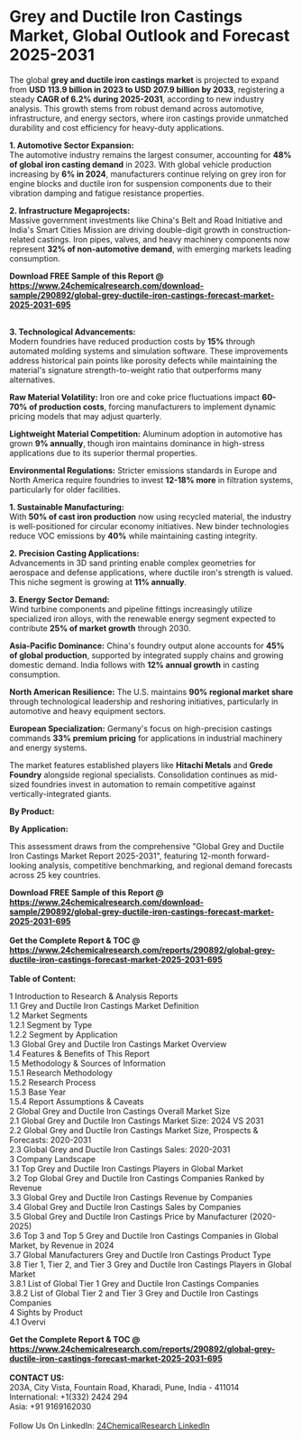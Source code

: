 <h1>Grey and Ductile Iron Castings Market, Global Outlook and Forecast 2025-2031</h1><p>The global <strong>grey and ductile iron castings market</strong> is projected to expand from <strong>USD 113.9 billion in 2023 to USD 207.9 billion by 2033</strong>, registering a steady <strong>CAGR of 6.2% during 2025-2031</strong>, according to new industry analysis. This growth stems from robust demand across automotive, infrastructure, and energy sectors, where iron castings provide unmatched durability and cost efficiency for heavy-duty applications.</p><p><strong>1. Automotive Sector Expansion:</strong><br>
The automotive industry remains the largest consumer, accounting for <strong>48% of global iron casting demand</strong> in 2023. With global vehicle production increasing by <strong>6% in 2024</strong>, manufacturers continue relying on grey iron for engine blocks and ductile iron for suspension components due to their vibration damping and fatigue resistance properties.</p><p><strong>2. Infrastructure Megaprojects:</strong><br>
Massive government investments like China's Belt and Road Initiative and India's Smart Cities Mission are driving double-digit growth in construction-related castings. Iron pipes, valves, and heavy machinery components now represent <strong>32% of non-automotive demand</strong>, with emerging markets leading consumption.</p><div><b>Download FREE Sample of this Report @ 
            <a href="https://www.24chemicalresearch.com/download-sample/290892/global-grey-ductile-iron-castings-forecast-market-2025-2031-695">
            https://www.24chemicalresearch.com/download-sample/290892/global-grey-ductile-iron-castings-forecast-market-2025-2031-695</a></b></div><br><p><strong>3. Technological Advancements:</strong><br>
Modern foundries have reduced production costs by <strong>15%</strong> through automated molding systems and simulation software. These improvements address historical pain points like porosity defects while maintaining the material's signature strength-to-weight ratio that outperforms many alternatives.</p><p><strong>Raw Material Volatility:</strong> Iron ore and coke price fluctuations impact <strong>60-70% of production costs</strong>, forcing manufacturers to implement dynamic pricing models that may adjust quarterly.</p><p><strong>Lightweight Material Competition:</strong> Aluminum adoption in automotive has grown <strong>9% annually</strong>, though iron maintains dominance in high-stress applications due to its superior thermal properties.</p><p><strong>Environmental Regulations:</strong> Stricter emissions standards in Europe and North America require foundries to invest <strong>12-18% more</strong> in filtration systems, particularly for older facilities.</p><p><strong>1. Sustainable Manufacturing:</strong><br>
With <strong>50% of cast iron production</strong> now using recycled material, the industry is well-positioned for circular economy initiatives. New binder technologies reduce VOC emissions by <strong>40%</strong> while maintaining casting integrity.</p><p><strong>2. Precision Casting Applications:</strong><br>
Advancements in 3D sand printing enable complex geometries for aerospace and defense applications, where ductile iron's strength is valued. This niche segment is growing at <strong>11% annually</strong>.</p><p><strong>3. Energy Sector Demand:</strong><br>
Wind turbine components and pipeline fittings increasingly utilize specialized iron alloys, with the renewable energy segment expected to contribute <strong>25% of market growth</strong> through 2030.</p><p><strong>Asia-Pacific Dominance:</strong> China's foundry output alone accounts for <strong>45% of global production</strong>, supported by integrated supply chains and growing domestic demand. India follows with <strong>12% annual growth</strong> in casting consumption.</p><p><strong>North American Resilience:</strong> The U.S. maintains <strong>90% regional market share</strong> through technological leadership and reshoring initiatives, particularly in automotive and heavy equipment sectors.</p><p><strong>European Specialization:</strong> Germany's focus on high-precision castings commands <strong>33% premium pricing</strong> for applications in industrial machinery and energy systems.</p><p>The market features established players like <strong>Hitachi Metals</strong> and <strong>Grede Foundry</strong> alongside regional specialists. Consolidation continues as mid-sized foundries invest in automation to remain competitive against vertically-integrated giants.</p><p><strong>By Product:</strong></p><p><strong>By Application:</strong></p><p>This assessment draws from the comprehensive "Global Grey and Ductile Iron Castings Market Report 2025-2031", featuring 12-month forward-looking analysis, competitive benchmarking, and regional demand forecasts across 25 key countries.</p><div><b>Download FREE Sample of this Report @ 
            <a href="https://www.24chemicalresearch.com/download-sample/290892/global-grey-ductile-iron-castings-forecast-market-2025-2031-695">
            https://www.24chemicalresearch.com/download-sample/290892/global-grey-ductile-iron-castings-forecast-market-2025-2031-695</a></b></div><br><div><b>Get the Complete Report & TOC @ 
            <a href="https://www.24chemicalresearch.com/reports/290892/global-grey-ductile-iron-castings-forecast-market-2025-2031-695">
            https://www.24chemicalresearch.com/reports/290892/global-grey-ductile-iron-castings-forecast-market-2025-2031-695</a></b></div><br>
            <b>Table of Content:</b><p>1 Introduction to Research & Analysis Reports<br />
 1.1 Grey and Ductile Iron Castings Market Definition<br />
 1.2 Market Segments<br />
 1.2.1 Segment by Type<br />
 1.2.2 Segment by Application<br />
 1.3 Global Grey and Ductile Iron Castings Market Overview<br />
 1.4 Features & Benefits of This Report<br />
 1.5 Methodology & Sources of Information<br />
 1.5.1 Research Methodology<br />
 1.5.2 Research Process<br />
 1.5.3 Base Year<br />
 1.5.4 Report Assumptions & Caveats<br />
2 Global Grey and Ductile Iron Castings Overall Market Size<br />
 2.1 Global Grey and Ductile Iron Castings Market Size: 2024 VS 2031<br />
 2.2 Global Grey and Ductile Iron Castings Market Size, Prospects & Forecasts: 2020-2031<br />
 2.3 Global Grey and Ductile Iron Castings Sales: 2020-2031<br />
3 Company Landscape<br />
 3.1 Top Grey and Ductile Iron Castings Players in Global Market<br />
 3.2 Top Global Grey and Ductile Iron Castings Companies Ranked by Revenue<br />
 3.3 Global Grey and Ductile Iron Castings Revenue by Companies<br />
 3.4 Global Grey and Ductile Iron Castings Sales by Companies<br />
 3.5 Global Grey and Ductile Iron Castings Price by Manufacturer (2020-2025)<br />
 3.6 Top 3 and Top 5 Grey and Ductile Iron Castings Companies in Global Market, by Revenue in 2024<br />
 3.7 Global Manufacturers Grey and Ductile Iron Castings Product Type<br />
 3.8 Tier 1, Tier 2, and Tier 3 Grey and Ductile Iron Castings Players in Global Market<br />
 3.8.1 List of Global Tier 1 Grey and Ductile Iron Castings Companies<br />
 3.8.2 List of Global Tier 2 and Tier 3 Grey and Ductile Iron Castings Companies<br />
4 Sights by Product<br />
 4.1 Overvi</p><div><b>Get the Complete Report & TOC @ 
            <a href="https://www.24chemicalresearch.com/reports/290892/global-grey-ductile-iron-castings-forecast-market-2025-2031-695">
            https://www.24chemicalresearch.com/reports/290892/global-grey-ductile-iron-castings-forecast-market-2025-2031-695</a></b></div><br><b>CONTACT US:</b><br>
            203A, City Vista, Fountain Road, Kharadi, Pune, India - 411014<br>
            International: +1(332) 2424 294<br>
            Asia: +91 9169162030 <br><br>
            Follow Us On LinkedIn: <a href="https://www.linkedin.com/company/24chemicalresearch/">24ChemicalResearch LinkedIn</a>